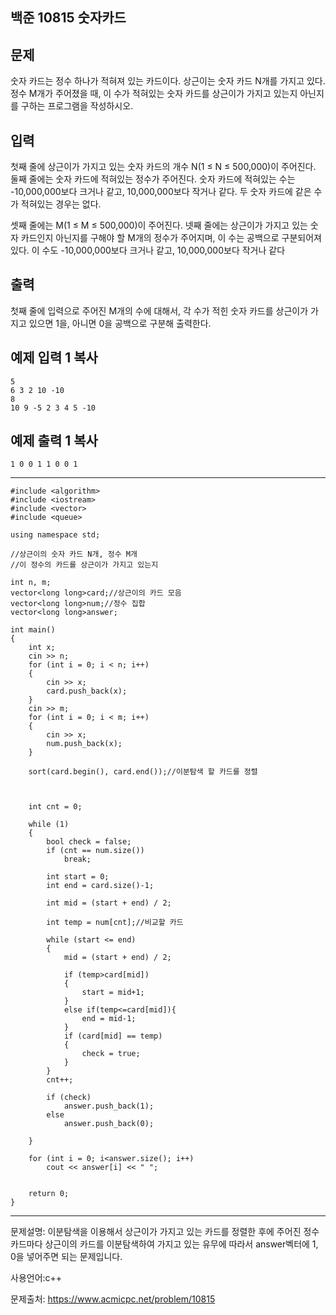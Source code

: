 ## 백준 10815 숫자카드

## 문제

숫자 카드는 정수 하나가 적혀져 있는 카드이다. 상근이는 숫자 카드 N개를 가지고 있다. 정수 M개가 주어졌을 때, 이 수가 적혀있는 숫자 카드를 상근이가 가지고 있는지 아닌지를 구하는 프로그램을 작성하시오.

## 입력

첫째 줄에 상근이가 가지고 있는 숫자 카드의 개수 N(1 ≤ N ≤ 500,000)이 주어진다. 둘째 줄에는 숫자 카드에 적혀있는 정수가 주어진다. 숫자 카드에 적혀있는 수는 -10,000,000보다 크거나 같고, 10,000,000보다 작거나 같다. 두 숫자 카드에 같은 수가 적혀있는 경우는 없다.

셋째 줄에는 M(1 ≤ M ≤ 500,000)이 주어진다. 넷째 줄에는 상근이가 가지고 있는 숫자 카드인지 아닌지를 구해야 할 M개의 정수가 주어지며, 이 수는 공백으로 구분되어져 있다. 이 수도 -10,000,000보다 크거나 같고, 10,000,000보다 작거나 같다

## 출력

첫째 줄에 입력으로 주어진 M개의 수에 대해서, 각 수가 적힌 숫자 카드를 상근이가 가지고 있으면 1을, 아니면 0을 공백으로 구분해 출력한다.

## 예제 입력 1 복사

```
5
6 3 2 10 -10
8
10 9 -5 2 3 4 5 -10
```

## 예제 출력 1 복사

```
1 0 0 1 1 0 0 1
```

___

```
#include <algorithm>
#include <iostream>
#include <vector>
#include <queue>

using namespace std;

//상근이의 숫자 카드 N개, 정수 M개 
//이 정수의 카드를 상근이가 가지고 있는지 

int n, m;
vector<long long>card;//상근이의 카드 모음
vector<long long>num;//정수 집합
vector<long long>answer;

int main()
{
	int x;
	cin >> n;
	for (int i = 0; i < n; i++)
	{
		cin >> x;
		card.push_back(x);
	}
	cin >> m;
	for (int i = 0; i < m; i++)
	{
		cin >> x;
		num.push_back(x);
	}

	sort(card.begin(), card.end());//이분탐색 할 카드를 정렬
	
	

	int cnt = 0;
	
	while (1)
	{
		bool check = false;
		if (cnt == num.size())
			break;
		
		int start = 0;
		int end = card.size()-1;

		int mid = (start + end) / 2;

		int temp = num[cnt];//비교할 카드
		
		while (start <= end)
		{
			mid = (start + end) / 2;
			
			if (temp>card[mid])
			{
				start = mid+1;
			}
			else if(temp<=card[mid]){
				end = mid-1;
			}
			if (card[mid] == temp)
			{
				check = true;
			}
		}
		cnt++;
		
		if (check)
			answer.push_back(1);
		else
			answer.push_back(0);

	}

	for (int i = 0; i<answer.size(); i++)
		cout << answer[i] << " ";


	return 0;
}
```

___

문제설명: 이분탐색을 이용해서 상근이가 가지고 있는 카드를 정렬한 후에 주어진 정수카드마다 상근이의 카드를 이분탐색하여 가지고 있는 유무에 따라서 answer벡터에 1, 0을 넣어주면 되는 문제입니다.



사용언어:c++

문제출처: https://www.acmicpc.net/problem/10815